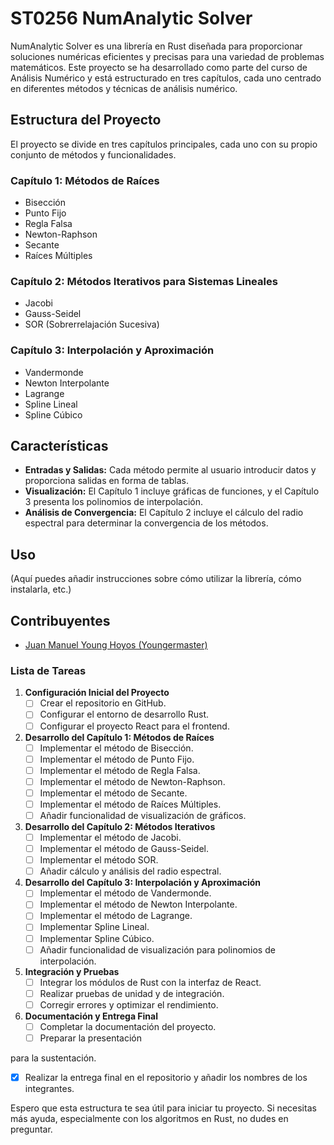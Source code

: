# ST0256 NumAnalytic Solver

NumAnalytic Solver es una librería en Rust diseñada para proporcionar soluciones numéricas eficientes y precisas para una variedad de problemas matemáticos. Este proyecto se ha desarrollado como parte del curso de Análisis Numérico y está estructurado en tres capítulos, cada uno centrado en diferentes métodos y técnicas de análisis numérico.

## Estructura del Proyecto

El proyecto se divide en tres capítulos principales, cada uno con su propio conjunto de métodos y funcionalidades.

### Capítulo 1: Métodos de Raíces

- Bisección
- Punto Fijo
- Regla Falsa
- Newton-Raphson
- Secante
- Raíces Múltiples

### Capítulo 2: Métodos Iterativos para Sistemas Lineales

- Jacobi
- Gauss-Seidel
- SOR (Sobrerrelajación Sucesiva)

### Capítulo 3: Interpolación y Aproximación

- Vandermonde
- Newton Interpolante
- Lagrange
- Spline Lineal
- Spline Cúbico

## Características

- **Entradas y Salidas:** Cada método permite al usuario introducir datos y proporciona salidas en forma de tablas.
- **Visualización:** El Capítulo 1 incluye gráficas de funciones, y el Capítulo 3 presenta los polinomios de interpolación.
- **Análisis de Convergencia:** El Capítulo 2 incluye el cálculo del radio espectral para determinar la convergencia de los métodos.

## Uso

(Aquí puedes añadir instrucciones sobre cómo utilizar la librería, cómo instalarla, etc.)

## Contribuyentes

- [Juan Manuel Young Hoyos (Youngermaster)](https://github.com/Youngermaster)

### Lista de Tareas

1. **Configuración Inicial del Proyecto**
   - [ ] Crear el repositorio en GitHub.
   - [ ] Configurar el entorno de desarrollo Rust.
   - [ ] Configurar el proyecto React para el frontend.

2. **Desarrollo del Capítulo 1: Métodos de Raíces**
   - [ ] Implementar el método de Bisección.
   - [ ] Implementar el método de Punto Fijo.
   - [ ] Implementar el método de Regla Falsa.
   - [ ] Implementar el método de Newton-Raphson.
   - [ ] Implementar el método de Secante.
   - [ ] Implementar el método de Raíces Múltiples.
   - [ ] Añadir funcionalidad de visualización de gráficos.

3. **Desarrollo del Capítulo 2: Métodos Iterativos**
   - [ ] Implementar el método de Jacobi.
   - [ ] Implementar el método de Gauss-Seidel.
   - [ ] Implementar el método SOR.
   - [ ] Añadir cálculo y análisis del radio espectral.

4. **Desarrollo del Capítulo 3: Interpolación y Aproximación**
   - [ ] Implementar el método de Vandermonde.
   - [ ] Implementar el método de Newton Interpolante.
   - [ ] Implementar el método de Lagrange.
   - [ ] Implementar Spline Lineal.
   - [ ] Implementar Spline Cúbico.
   - [ ] Añadir funcionalidad de visualización para polinomios de interpolación.

5. **Integración y Pruebas**
   - [ ] Integrar los módulos de Rust con la interfaz de React.
   - [ ] Realizar pruebas de unidad y de integración.
   - [ ] Corregir errores y optimizar el rendimiento.

6. **Documentación y Entrega Final**
   - [ ] Completar la documentación del proyecto.
   - [ ] Preparar la presentación

 para la sustentación.

- [x] Realizar la entrega final en el repositorio y añadir los nombres de los integrantes.

Espero que esta estructura te sea útil para iniciar tu proyecto. Si necesitas más ayuda, especialmente con los algoritmos en Rust, no dudes en preguntar.
